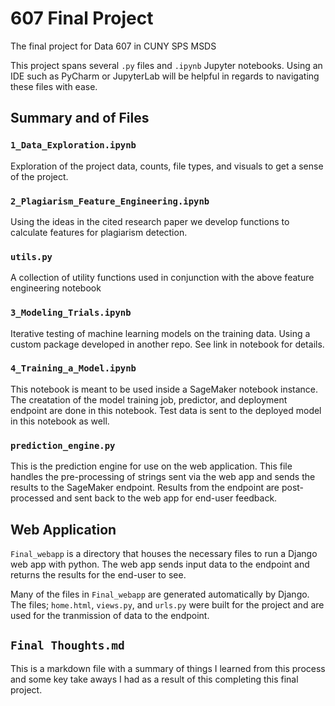 # 607 Final Project
The final project for Data 607 in CUNY SPS MSDS 

This project spans several `.py` files and `.ipynb` Jupyter notebooks. Using an IDE such as PyCharm or JupyterLab will be helpful in regards to navigating these files with ease. 


## Summary and of Files

### `1_Data_Exploration.ipynb`
Exploration of the project data, counts, file types, and visuals to get a sense of the project. 

### `2_Plagiarism_Feature_Engineering.ipynb` 
Using the ideas in the cited research paper we develop functions to calculate features for plagiarism detection. 

### `utils.py`
A collection of utility functions used in conjunction with the above feature engineering notebook

### `3_Modeling_Trials.ipynb` 
Iterative testing of machine learning models on the training data. Using a custom package developed in another repo. See link in notebook for details. 

### `4_Training_a_Model.ipynb`
This notebook is meant to be used inside a SageMaker notebook instance. The creatation of the model training job, predictor, and deployment endpoint are done in this notebook. Test data is sent to the deployed model in this notebook as well. 

### `prediction_engine.py`
This is the prediction engine for use on the web application. This file handles the pre-processing of strings sent via the web app and sends the results to the SageMaker endpoint. Results from the endpoint are post-processed and sent back to the web app for end-user feedback. 


## Web Application
`Final_webapp` is a directory that houses the necessary files to run a Django web app with python. The web app sends input data to the endpoint and returns the results for the end-user to see. 

Many of the files in `Final_webapp` are generated automatically by Django. The files; `home.html`, `views.py`, and `urls.py` were built for the project and are used for the tranmission of data to the endpoint. 


## `Final Thoughts.md`
This is a markdown file with a summary of things I learned from this process and some key take aways I had as a result of this completing this final project. 